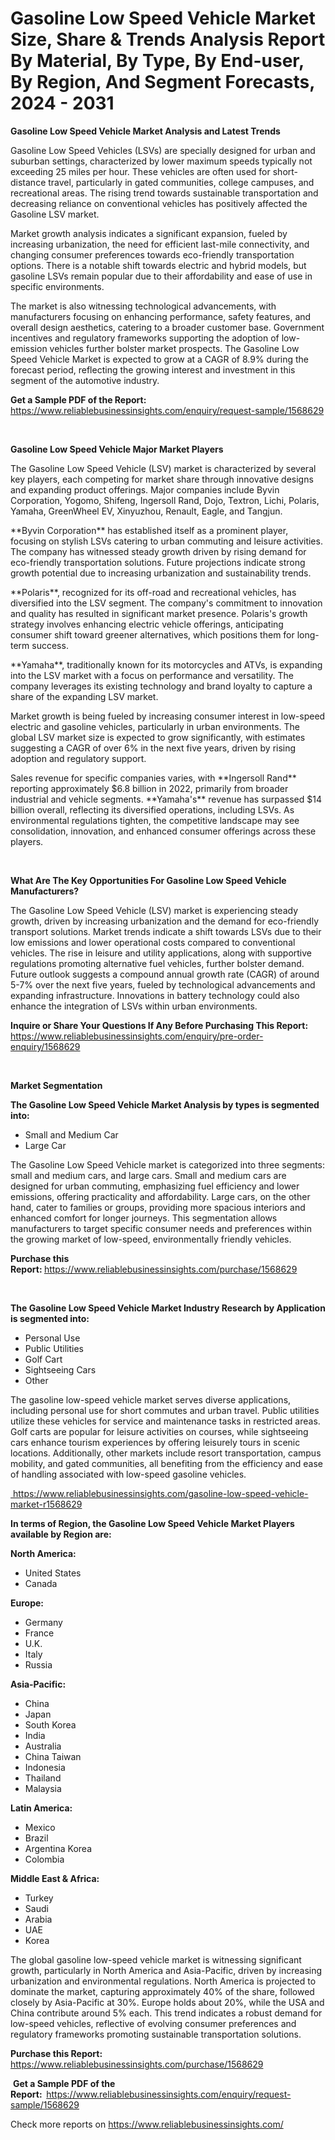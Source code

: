 <p><h1>Gasoline Low Speed Vehicle Market Size, Share & Trends Analysis Report By Material, By Type, By End-user, By Region, And Segment Forecasts, 2024 - 2031</h1></p><p><strong>Gasoline Low Speed Vehicle Market Analysis and Latest Trends</strong></p>
<p><p>Gasoline Low Speed Vehicles (LSVs) are specially designed for urban and suburban settings, characterized by lower maximum speeds typically not exceeding 25 miles per hour. These vehicles are often used for short-distance travel, particularly in gated communities, college campuses, and recreational areas. The rising trend towards sustainable transportation and decreasing reliance on conventional vehicles has positively affected the Gasoline LSV market.</p><p>Market growth analysis indicates a significant expansion, fueled by increasing urbanization, the need for efficient last-mile connectivity, and changing consumer preferences towards eco-friendly transportation options. There is a notable shift towards electric and hybrid models, but gasoline LSVs remain popular due to their affordability and ease of use in specific environments. </p><p>The market is also witnessing technological advancements, with manufacturers focusing on enhancing performance, safety features, and overall design aesthetics, catering to a broader customer base. Government incentives and regulatory frameworks supporting the adoption of low-emission vehicles further bolster market prospects. The Gasoline Low Speed Vehicle Market is expected to grow at a CAGR of 8.9% during the forecast period, reflecting the growing interest and investment in this segment of the automotive industry.</p></p>
<p><strong>Get a Sample PDF of the Report:&nbsp;</strong> <a href="https://www.reliablebusinessinsights.com/enquiry/request-sample/1568629?utm_campaign=1837&utm_medium=2&utm_source=Github&utm_content=ia&utm_term=28122024&utm_id=gasoline-low-speed-vehicle">https://www.reliablebusinessinsights.com/enquiry/request-sample/1568629</a></p>
<p>&nbsp;</p>
<p><strong>Gasoline Low Speed Vehicle Major Market Players</strong></p>
<p><p>The Gasoline Low Speed Vehicle (LSV) market is characterized by several key players, each competing for market share through innovative designs and expanding product offerings. Major companies include Byvin Corporation, Yogomo, Shifeng, Ingersoll Rand, Dojo, Textron, Lichi, Polaris, Yamaha, GreenWheel EV, Xinyuzhou, Renault, Eagle, and Tangjun.</p><p>**Byvin Corporation** has established itself as a prominent player, focusing on stylish LSVs catering to urban commuting and leisure activities. The company has witnessed steady growth driven by rising demand for eco-friendly transportation solutions. Future projections indicate strong growth potential due to increasing urbanization and sustainability trends.</p><p>**Polaris**, recognized for its off-road and recreational vehicles, has diversified into the LSV segment. The company's commitment to innovation and quality has resulted in significant market presence. Polaris's growth strategy involves enhancing electric vehicle offerings, anticipating consumer shift toward greener alternatives, which positions them for long-term success.</p><p>**Yamaha**, traditionally known for its motorcycles and ATVs, is expanding into the LSV market with a focus on performance and versatility. The company leverages its existing technology and brand loyalty to capture a share of the expanding LSV market.</p><p>Market growth is being fueled by increasing consumer interest in low-speed electric and gasoline vehicles, particularly in urban environments. The global LSV market size is expected to grow significantly, with estimates suggesting a CAGR of over 6% in the next five years, driven by rising adoption and regulatory support.</p><p>Sales revenue for specific companies varies, with **Ingersoll Rand** reporting approximately $6.8 billion in 2022, primarily from broader industrial and vehicle segments. **Yamaha's** revenue has surpassed $14 billion overall, reflecting its diversified operations, including LSVs. As environmental regulations tighten, the competitive landscape may see consolidation, innovation, and enhanced consumer offerings across these players.</p></p>
<p>&nbsp;</p>
<p><strong>What Are The Key Opportunities For Gasoline Low Speed Vehicle Manufacturers?</strong></p>
<p><p>The Gasoline Low Speed Vehicle (LSV) market is experiencing steady growth, driven by increasing urbanization and the demand for eco-friendly transport solutions. Market trends indicate a shift towards LSVs due to their low emissions and lower operational costs compared to conventional vehicles. The rise in leisure and utility applications, along with supportive regulations promoting alternative fuel vehicles, further bolster demand. Future outlook suggests a compound annual growth rate (CAGR) of around 5-7% over the next five years, fueled by technological advancements and expanding infrastructure. Innovations in battery technology could also enhance the integration of LSVs within urban environments.</p></p>
<p><strong>Inquire or Share Your Questions If Any Before Purchasing This Report:</strong> <a href="https://www.reliablebusinessinsights.com/enquiry/pre-order-enquiry/1568629?utm_campaign=1837&utm_medium=2&utm_source=Github&utm_content=ia&utm_term=28122024&utm_id=gasoline-low-speed-vehicle">https://www.reliablebusinessinsights.com/enquiry/pre-order-enquiry/1568629</a></p>
<p>&nbsp;</p>
<p><strong>Market Segmentation</strong></p>
<p><strong>The Gasoline Low Speed Vehicle Market Analysis by types is segmented into:</strong></p>
<p><ul><li>Small and Medium Car</li><li>Large Car</li></ul></p>
<p><p>The Gasoline Low Speed Vehicle market is categorized into three segments: small and medium cars, and large cars. Small and medium cars are designed for urban commuting, emphasizing fuel efficiency and lower emissions, offering practicality and affordability. Large cars, on the other hand, cater to families or groups, providing more spacious interiors and enhanced comfort for longer journeys. This segmentation allows manufacturers to target specific consumer needs and preferences within the growing market of low-speed, environmentally friendly vehicles.</p></p>
<p><strong>Purchase this Report:&nbsp;</strong><a href="https://www.reliablebusinessinsights.com/purchase/1568629?utm_campaign=1837&utm_medium=2&utm_source=Github&utm_content=ia&utm_term=28122024&utm_id=gasoline-low-speed-vehicle">https://www.reliablebusinessinsights.com/purchase/1568629</a></p>
<p>&nbsp;</p>
<p><strong>The Gasoline Low Speed Vehicle Market Industry Research by Application is segmented into:</strong></p>
<p><ul><li>Personal Use</li><li>Public Utilities</li><li>Golf Cart</li><li>Sightseeing Cars</li><li>Other</li></ul></p>
<p><p>The gasoline low-speed vehicle market serves diverse applications, including personal use for short commutes and urban travel. Public utilities utilize these vehicles for service and maintenance tasks in restricted areas. Golf carts are popular for leisure activities on courses, while sightseeing cars enhance tourism experiences by offering leisurely tours in scenic locations. Additionally, other markets include resort transportation, campus mobility, and gated communities, all benefiting from the efficiency and ease of handling associated with low-speed gasoline vehicles.</p></p>
<p><a href="https://www.reliablebusinessinsights.com/gasoline-low-speed-vehicle-market-r1568629?utm_campaign=1837&utm_medium=2&utm_source=Github&utm_content=ia&utm_term=28122024&utm_id=gasoline-low-speed-vehicle">&nbsp;https://www.reliablebusinessinsights.com/gasoline-low-speed-vehicle-market-r1568629</a></p>
<p><strong>In terms of Region, the Gasoline Low Speed Vehicle Market Players available by Region are:</strong></p>
<p>
    <p> <strong> North America: </strong>
        <ul>
            <li>United States</li>
            <li>Canada</li>
        </ul>
        </p> 
    <p> <strong> Europe: </strong>
        <ul>
            <li>Germany</li>
            <li>France</li>
            <li>U.K.</li>
            <li>Italy</li>
            <li>Russia</li>
        </ul>
        </p> 
    <p> <strong> Asia-Pacific: </strong>
        <ul>
            <li>China</li>
            <li>Japan</li>
            <li>South Korea</li>
            <li>India</li>
            <li>Australia</li>
            <li>China Taiwan</li>
            <li>Indonesia</li>
            <li>Thailand</li>
            <li>Malaysia</li>
        </ul>
        </p> 
    <p> <strong> Latin America: </strong>
        <ul>
            <li>Mexico</li>
            <li>Brazil</li>
            <li>Argentina Korea</li>
            <li>Colombia</li>
        </ul>
        </p> 
    <p> <strong> Middle East & Africa: </strong>
        <ul>
            <li>Turkey</li>
            <li>Saudi</li>
            <li>Arabia</li>
            <li>UAE</li>
            <li>Korea</li>
        </ul>
    </p>
    </p>
<p><p>The global gasoline low-speed vehicle market is witnessing significant growth, particularly in North America and Asia-Pacific, driven by increasing urbanization and environmental regulations. North America is projected to dominate the market, capturing approximately 40% of the share, followed closely by Asia-Pacific at 30%. Europe holds about 20%, while the USA and China contribute around 5% each. This trend indicates a robust demand for low-speed vehicles, reflective of evolving consumer preferences and regulatory frameworks promoting sustainable transportation solutions.</p></p>
<p><strong>Purchase this Report: </strong><a href="https://www.reliablebusinessinsights.com/purchase/1568629?utm_campaign=1837&utm_medium=2&utm_source=Github&utm_content=ia&utm_term=28122024&utm_id=gasoline-low-speed-vehicle">https://www.reliablebusinessinsights.com/purchase/1568629</a></p>
<p>&nbsp;<strong>Get a Sample PDF of the Report:&nbsp;&nbsp;</strong><a href="https://www.reliablebusinessinsights.com/enquiry/request-sample/1568629?utm_campaign=1837&utm_medium=2&utm_source=Github&utm_content=ia&utm_term=28122024&utm_id=gasoline-low-speed-vehicle">https://www.reliablebusinessinsights.com/enquiry/request-sample/1568629</a></p>
<p><strong></strong></p>
<p>Check more reports on <a href="https://www.reliablebusinessinsights.com/?utm_campaign=1837&utm_medium=2&utm_source=Github&utm_content=ia&utm_term=28122024&utm_id=gasoline-low-speed-vehicle">https://www.reliablebusinessinsights.com/</a></p>